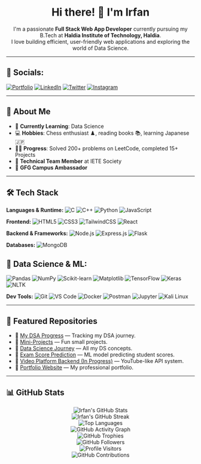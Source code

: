 <h1 align="center">Hi there! 👋 I'm Irfan</h1>

<p align="center">
  I'm a passionate <strong>Full Stack Web App Developer</strong> currently pursuing my B.Tech at <strong>Haldia Institute of Technology, Haldia</strong>.<br />
  I love building efficient, user-friendly web applications and exploring the world of Data Science.
</p>

---

## 📱 Socials:

[![Portfolio](https://img.shields.io/badge/Portfolio-000?style=for-the-badge&logo=firefox-browser&logoColor=white)](https://www.irfanmehmud.site/)
[![LinkedIn](https://img.shields.io/badge/LinkedIn-0A66C2?style=for-the-badge&logo=linkedin&logoColor=white)](https://www.linkedin.com/in/irfan-mehmud-7a409b280/)
[![Twitter](https://img.shields.io/badge/Twitter-1DA1F2?style=for-the-badge&logo=twitter&logoColor=white)](https://x.com/MehmudIrfan)
[![Instagram](https://img.shields.io/badge/Instagram-E4405F?style=for-the-badge&logo=instagram&logoColor=white)](https://www.instagram.com/_irfan_140_/)

---

## 🚀 About Me
- 🌱 **Currently Learning**: Data Science
- 💻 **Hobbies**: Chess enthusiast ♟️, reading books 📚, learning Japanese 🇯🇵
- 👨‍💻 **Progress**: Solved 200+ problems on LeetCode, completed 15+ Projects
- 🌟 **Technical Team Member** at IETE Society
- 💊 **GFG Campus Ambassador**

---

## 🛠️ Tech Stack

**Languages & Runtime:**
![C](https://img.shields.io/badge/-C-00599C?style=flat&logo=c)
![C++](https://img.shields.io/badge/-C++-00599C?style=flat&logo=c%2B%2B)
![Python](https://img.shields.io/badge/-Python-3776AB?style=flat&logo=python)
![JavaScript](https://img.shields.io/badge/-JavaScript-F7DF1E?style=flat&logo=javascript)

**Frontend:**
![HTML5](https://img.shields.io/badge/-HTML5-E34F26?style=flat&logo=html5)
![CSS3](https://img.shields.io/badge/-CSS3-1572B6?style=flat&logo=css3)
![TailwindCSS](https://img.shields.io/badge/-Tailwind_CSS-38B2AC?style=flat&logo=tailwind-css)
![React](https://img.shields.io/badge/-React-61DAFB?style=flat&logo=react)

**Backend & Frameworks:**
![Node.js](https://img.shields.io/badge/-Node.js-339933?style=flat&logo=node.js)
![Express.js](https://img.shields.io/badge/-Express.js-000000?style=flat&logo=express)
![Flask](https://img.shields.io/badge/-Flask-000000?style=flat&logo=flask)

**Databases:**
![MongoDB](https://img.shields.io/badge/-MongoDB-47A248?style=flat&logo=mongodb)

## 🧠 Data Science & ML:
![Pandas](https://img.shields.io/badge/-Pandas-150458?style=flat&logo=pandas)
![NumPy](https://img.shields.io/badge/-NumPy-013243?style=flat&logo=numpy)
![Scikit-learn](https://img.shields.io/badge/-Scikit--Learn-F7931E?style=flat&logo=scikit-learn)
![Matplotlib](https://img.shields.io/badge/-Matplotlib-11557C?style=flat&logo=matplotlib)
![TensorFlow](https://img.shields.io/badge/-TensorFlow-FF6F00?style=flat&logo=tensorflow)
![Keras](https://img.shields.io/badge/-Keras-D00000?style=flat&logo=keras)
![NLTK](https://img.shields.io/badge/-NLTK-00A67E?style=flat&logo=nltk)


**Dev Tools:**
![Git](https://img.shields.io/badge/-Git-F05032?style=flat&logo=git)
![VS Code](https://img.shields.io/badge/-VS_Code-007ACC?style=flat&logo=visual-studio-code)
![Docker](https://img.shields.io/badge/-Docker-2496ED?style=flat&logo=docker)
![Postman](https://img.shields.io/badge/-Postman-FF6C37?style=flat&logo=postman)
![Jupyter](https://img.shields.io/badge/-Jupyter-F37626?style=flat&logo=jupyter)
![Kali Linux](https://img.shields.io/badge/-Kali_Linux-557C94?style=flat&logo=kalilinux)

---

## 📂 Featured Repositories

- 🔗 [My DSA Progress](https://github.com/Irfan140/My-DSA-progress) — Tracking my DSA journey.
- 🔗 [Mini-Projects](https://github.com/Irfan140/Mini-projects) — Fun small projects.
- 🔗 [Data Science Journey](https://github.com/Irfan140/Data-Science-Journey) — All my DS concepts.
- 🔗 [Exam Score Prediction](https://github.com/Irfan140/Exam-score-prediction) — ML model predicting student scores.
- 🔗 [Video Platform Backend (In Progress)](https://github.com/Irfan140/Backend-Mega-Project) — YouTube-like API system.
- 🔗 [Portfolio Website](https://www.irfanmehmud.site/) — My professional portfolio.

---

## 📊 GitHub Stats

<p align="center">
  <img src="https://github-readme-stats.vercel.app/api?username=Irfan140&show_icons=true&theme=radical" alt="Irfan's GitHub Stats" />
  <br />
  <img src="https://github-readme-streak-stats.herokuapp.com/?user=Irfan140&theme=radical" alt="Irfan's GitHub Streak" />
  <br />
  <img src="https://github-readme-stats.vercel.app/api/top-langs/?username=Irfan140&layout=compact&theme=radical" alt="Top Languages" />
  <br />
  <img src="https://github-readme-activity-graph.vercel.app/graph?username=Irfan140&theme=rogue" alt="GitHub Activity Graph" />
  <br />
  <img src="https://github-profile-trophy.vercel.app/?username=Irfan140&theme=radical&column=7" alt="GitHub Trophies" />
  <br />
  <img src="https://img.shields.io/github/followers/Irfan140?label=Followers&style=social" alt="GitHub Followers" />
  <br />
  <img src="https://profile-counter.glitch.me/Irfan140/count.svg" alt="Profile Visitors" />
  <br />
  <img src="https://github-readme-stats.vercel.app/api?username=Irfan140&show_icons=true&count_private=true&hide=prs&theme=radical" alt="GitHub Contributions" />
</p>



